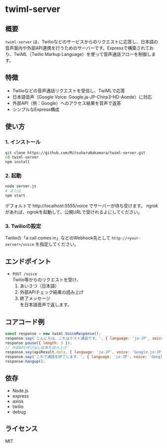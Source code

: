 # twiml-server

## 概要

`twiml-server` は、Twilioなどのサービスからのリクエストに応答し、日本語の音声案内や外部API連携を行うためのサーバーです。Expressで構築されており、TwiML（Twilio Markup Language）を使って音声通話フローを制御します。

## 特徴

- Twilioなどの音声通話リクエストを受信し、TwiMLで応答
- 日本語音声（Google Voice: Google.ja-JP-Chirp3-HD-Aoede）に対応
- 外部API（例：Google）へのアクセス結果を音声で返答
- シンプルなExpress構成

## 使い方

### 1. インストール

```bash
git clone https://github.com/MitsuharuNakamura/twiml-server.git
cd twiml-server
npm install
```

### 2. 起動

```bash
node server.js
# または
npm start
```

デフォルトで http://localhost:5555/voice でサーバーが待ち受けます。
ngrokがあれば、ngrokを起動して、公開URLで受けれるよにしてください。

### 3. Twilioの設定

Twilioの「a call comes in」などのWebhook先として `http://<your-server>/voice` を指定してください。

## エンドポイント

- `POST /voice`  
  Twilio等からのリクエストを受け、  
  1. あいさつ（日本語）
  2. 外部APIチェック結果の読み上げ
  3. 終了メッセージ  
  を日本語音声で返します。

## コアコード例

```javascript
const response = new twiml.VoiceResponse();
response.say('こんにちは、これはテスト通話です。', { language: 'ja-JP', voice: 'Google.ja-JP-Chirp3-HD-Aoede' });
response.pause({ length: 5 });
// 外部API呼び出し結果を読み上げ
response.say(apiResult.data, { language: 'ja-JP', voice: 'Google.ja-JP-Chirp3-HD-Aoede' });
response.say('これで通話を終了します。', { language: 'ja-JP', voice: 'Google.ja-JP-Chirp3-HD-Aoede' });
response.hangup();
```

## 依存

- Node.js
- express
- axios
- twilio
- debug

## ライセンス

MIT